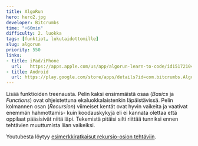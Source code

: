```yaml
---
title: AlgoRun
hero: hero2.jpg
developer: Bitcrumbs
time: "+60min"
difficulty: 2. luokka
tags: [funktiot, lukutaidottomille]
slug: algorun
priority: 550
links:
- title: iPad/iPhone
  url:   https://apps.apple.com/us/app/algorun-learn-to-code/id1517210466
- title: Android
  url: https://play.google.com/store/apps/details?id=com.bitcrumbs.AlgoRunFree&hl=en&gl=US
---
```


Lisää funktioiden treenausta. Pelin kaksi ensimmäistä osaa (*Basics* ja *Functions*) ovat ohjeistettuna ekaluokkalaistenkin läpäistävissä.  Pelin kolmannen osan (*Recursion*) viimeiset kentät ovat hyvin vaikeita ja vaativat enemmän hahmottamis- kuin koodauskykyjä eli ei kannata olettaa että oppilaat pääsisivät niitä läpi. Tekemistä pitäisi silti riittää tunniksi ennen tehtävien muuttumista liian vaikeiksi.

Youtubesta löytyy [esimerkkiratkaisut rekursio-osion tehtäviin](https://www.youtube.com/watch?v=So8DZuzY2JA&ab_channel=asclimcatch).
